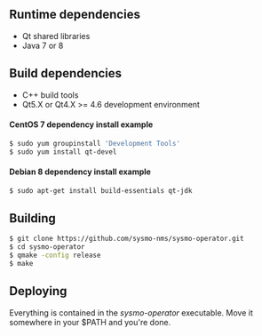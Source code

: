 Runtime dependencies
--------------------
- Qt shared libraries
- Java 7 or 8

Build dependencies
------------------
- C++ build tools
- Qt5.X or Qt4.X >= 4.6 development environment

#### CentOS 7 dependency install example
```sh
$ sudo yum groupinstall 'Development Tools'
$ sudo yum install qt-devel
```

#### Debian 8 dependency install example
```sh
$ sudo apt-get install build-essentials qt-jdk
```

Building
--------
```sh
$ git clone https://github.com/sysmo-nms/sysmo-operator.git
$ cd sysmo-operator
$ qmake -config release
$ make
```

Deploying
---------
Everything is contained in the *sysmo-operator* executable. Move it somewhere
in your $PATH and you're done.
